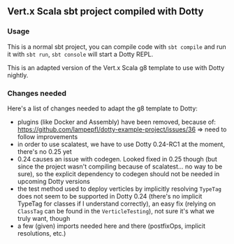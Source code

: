 ## Vert.x Scala sbt project compiled with Dotty

### Usage

This is a normal sbt project, you can compile code with `sbt compile` and run it
with `sbt run`, `sbt console` will start a Dotty REPL.

This is an adapted version of the Vert.x Scala g8 template to use with Dotty nightly. 

### Changes needed 

Here's a list of changes needed to adapt the g8 template to Dotty:
* plugins (like Docker and Assembly) have been removed, because of: https://github.com/lampepfl/dotty-example-project/issues/36 => need to follow improvements
* in order to use scalatest, we have to use Dotty 0.24-RC1 at the moment, there's no 0.25 yet
* 0.24 causes an issue with codegen. Looked fixed in 0.25 though (but since the project wasn't compiling because of scalatest... no way to be sure), so the explicit dependency to codegen should not be needed in upcoming Dotty versions
* the test method used to deploy verticles by implicitly resolving `TypeTag` does not seem to be supported in Dotty 0.24 (there's no implicit TypeTag for classes if I understand correctly), an easy fix (relying on `ClassTag` can be found in the `VerticleTesting`), not sure it's what we truly want, though
* a few (given) imports needed here and there (postfixOps, implicit resolutions, etc.)

